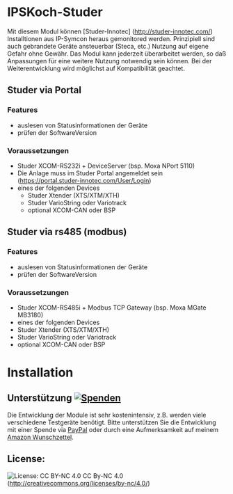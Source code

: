 # IPSKoch-Studer
Mit diesem Modul können [Studer-Innotec] (http://studer-innotec.com/) Installtionen aus IP-Symcon heraus gemonitored werden. Prinzipiell sind auch gebrandete Geräte ansteuerbar (Steca, etc.)
Nutzung auf eigene Gefahr ohne Gewähr. Das Modul kann jederzeit überarbeitet werden, so daß Anpassungen für eine weitere Nutzung notwendig sein können. Bei der Weiterentwicklung wird möglichst auf Kompatibilität geachtet.

## Studer via Portal
### Features
 * auslesen von Statusinformationen der Geräte
 * prüfen der SoftwareVersion
 
### Voraussetzungen
  * Studer XCOM-RS232i + DeviceServer (bsp. Moxa NPort 5110)
  * Die Anlage muss im Studer Portal angemeldet sein (https://portal.studer-innotec.com/User/Login)
* eines der folgenden Devices
  * Studer Xtender (XTS/XTM/XTH)
  * Studer VarioString oder Variotrack
  * optional XCOM-CAN oder BSP

## Studer via rs485 (modbus)
### Features
 * auslesen von Statusinformationen der Geräte
 * prüfen der SoftwareVersion

### Voraussetzungen
  * Studer XCOM-RS485i + Modbus TCP Gateway (bsp. Moxa MGate MB3180)
 * eines der folgenden Devices
  * Studer Xtender (XTS/XTM/XTH)
  * Studer VarioString oder Variotrack
  * optional XCOM-CAN oder BSP

# Installation

## Unterstützung [![Spenden](https://img.shields.io/badge/donate-PayPal-green.svg)](https://www.paypal.com/paypalme/eisenkoch)
Die Entwicklung der Module ist sehr kostenintensiv, z.B. werden viele verschiedene Testgeräte benötigt. Bitte unterstützen Sie die Entwicklung mit einer Spende via [PayPal](https://www.paypal.com/paypalme/eisenkoch) oder durch eine Aufmerksamkeit auf meinem [Amazon Wunschzettel](https://www.amazon.de/hz/wishlist/ls/2XXR17YLMP93U?ref_=wl_share).

## License:
![License: CC BY-NC 4.0](https://img.shields.io/badge/License-CC%20BY--NC%204.0-lightgrey.svg)
CC By-NC 4.0 (http://creativecommons.org/licenses/by-nc/4.0/)
